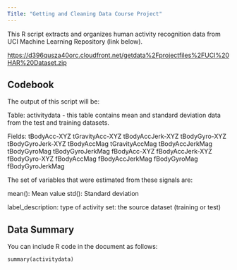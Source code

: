 ```yaml
---
Title: "Getting and Cleaning Data Course Project"
---
```


This R script extracts and organizes human activity recognition data from UCI Machine Learning Repository (link below).

https://d396qusza40orc.cloudfront.net/getdata%2Fprojectfiles%2FUCI%20HAR%20Dataset.zip

## Codebook

The output of this script will be:

Table: 
activitydata - this table contains mean and standard deviation data from the test and training datasets.

Fields:
tBodyAcc-XYZ
tGravityAcc-XYZ
tBodyAccJerk-XYZ
tBodyGyro-XYZ
tBodyGyroJerk-XYZ
tBodyAccMag
tGravityAccMag
tBodyAccJerkMag
tBodyGyroMag
tBodyGyroJerkMag
fBodyAcc-XYZ
fBodyAccJerk-XYZ
fBodyGyro-XYZ
fBodyAccMag
fBodyAccJerkMag
fBodyGyroMag
fBodyGyroJerkMag

The set of variables that were estimated from these signals are: 

mean(): Mean value
std(): Standard deviation

label_description: type of activity
set: the source dataset (training or test)

## Data Summary

You can include R code in the document as follows:

```{r cars}
summary(activitydata)
```
